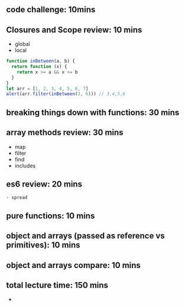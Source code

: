 ## code challenge: 10mins

## Closures and Scope review: 10 mins

- global
- local

```js
function inBetween(a, b) {
  return function (x) {
    return x >= a && x <= b
  }
}
let arr = [1, 2, 3, 4, 5, 6, 7]
alert(arr.filter(inBetween(3, 6))) // 3,4,5,6
```

## breaking things down with functions: 30 mins

## array methods review: 30 mins

- map
- filter
- find
- includes

## es6 review: 20 mins

    - spread

## pure functions: 10 mins

## object and arrays (passed as reference vs primitives): 10 mins

## object and arrays compare: 10 mins

## total lecture time: 150 mins

-
